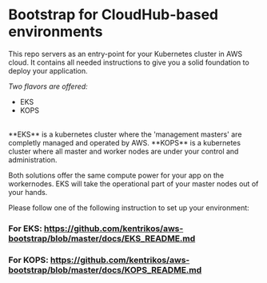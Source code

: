 # Bootstrap for CloudHub-based environments

This repo servers as an entry-point for your Kubernetes cluster in AWS cloud.  It contains all needed instructions to give you a solid foundation to deploy your application.


_Two flavors are offered:_  
* EKS  
* KOPS

<br>
**EKS** is a kubernetes cluster where the 'management masters' are completly managed and operated by AWS.   
**KOPS** is a kubernetes cluster where all master and worker nodes are under your control and administration.

Both solutions offer the same compute power for your app on the workernodes.  EKS will take the operational part of your master nodes out of your hands.


Please follow one of the following instruction to set up your environment:  

### For EKS:    https://github.com/kentrikos/aws-bootstrap/blob/master/docs/EKS_README.md  

### For KOPS:   https://github.com/kentrikos/aws-bootstrap/blob/master/docs/KOPS_README.md  

